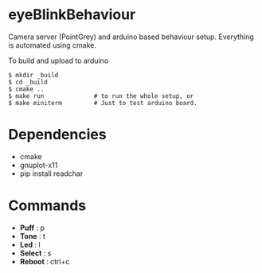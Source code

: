 # eyeBlinkBehaviour

Camera server (PointGrey) and arduino based behaviour setup. Everything is
automated using cmake.

To build and upload to arduino   

    $ mkdir _build 
    $ cd _build
    $ cmake ..
    $ make run              # to run the whole setup, or
    $ make miniterm         # Just to test arduino board. 


# Dependencies

- cmake 
- gnuplot-x11
- pip install readchar


# Commands

- __Puff__ : p
- __Tone__ : t
- __Led__ : l
- __Select__ : s 
- __Reboot__ : ctrl+c
